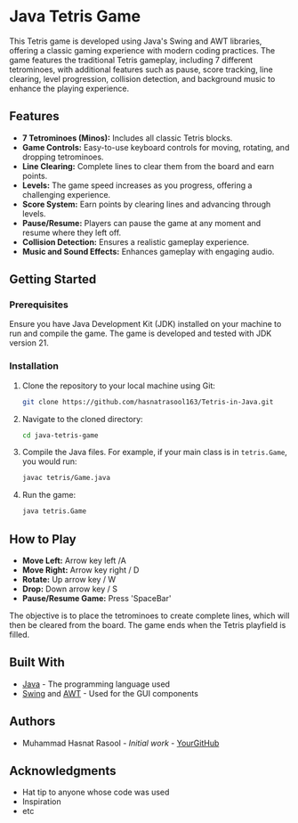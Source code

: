 # Java Tetris Game

This Tetris game is developed using Java's Swing and AWT libraries, offering a classic gaming experience with modern coding practices. The game features the traditional Tetris gameplay, including 7 different tetrominoes, with additional features such as pause, score tracking, line clearing, level progression, collision detection, and background music to enhance the playing experience.

## Features

- **7 Tetrominoes (Minos):** Includes all classic Tetris blocks.
- **Game Controls:** Easy-to-use keyboard controls for moving, rotating, and dropping tetrominoes.
- **Line Clearing:** Complete lines to clear them from the board and earn points.
- **Levels:** The game speed increases as you progress, offering a challenging experience.
- **Score System:** Earn points by clearing lines and advancing through levels.
- **Pause/Resume:** Players can pause the game at any moment and resume where they left off.
- **Collision Detection:** Ensures a realistic gameplay experience.
- **Music and Sound Effects:** Enhances gameplay with engaging audio.

## Getting Started

### Prerequisites

Ensure you have Java Development Kit (JDK) installed on your machine to run and compile the game. The game is developed and tested with JDK version 21.

### Installation

1. Clone the repository to your local machine using Git:

    ```bash
    git clone https://github.com/hasnatrasool163/Tetris-in-Java.git
    ```

2. Navigate to the cloned directory:

    ```bash
    cd java-tetris-game
    ```

3. Compile the Java files. For example, if your main class is in `tetris.Game`, you would run:

    ```bash
    javac tetris/Game.java
    ```

4. Run the game:

    ```bash
    java tetris.Game
    ```

## How to Play

- **Move Left:** Arrow key left /A
- **Move Right:** Arrow key right / D
- **Rotate:** Up arrow key / W
- **Drop:** Down arrow key / S
- **Pause/Resume Game:** Press 'SpaceBar'

The objective is to place the tetrominoes to create complete lines, which will then be cleared from the board. The game ends when the Tetris playfield is filled.

## Built With

- [Java](https://www.java.com/) - The programming language used
- [Swing](https://docs.oracle.com/javase/tutorial/uiswing/) and [AWT](https://docs.oracle.com/javase/tutorial/awt/) - Used for the GUI components

## Authors

- Muhammad Hasnat Rasool - *Initial work* - [YourGitHub](https://github.com/yourusername)


## Acknowledgments

- Hat tip to anyone whose code was used
- Inspiration
- etc
